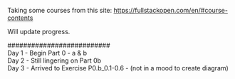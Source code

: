 Taking some courses from this site:  https://fullstackopen.com/en/#course-contents  

Will update progress.  

##########################  
Day 1 - Begin Part 0 - a & b  
Day 2 - Still lingering on Part 0b  
Day 3 - Arrived to Exercise P0.b_0.1-0.6 - (not in a mood to create diagram) 

